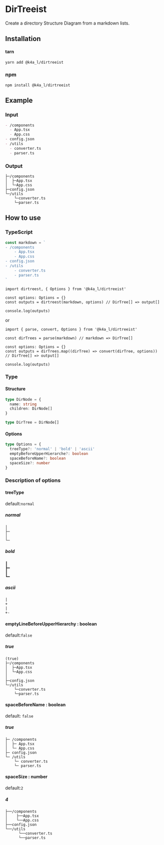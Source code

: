 # DirTreeist

Create a directory Structure Diagram from a markdown lists.

## Installation

#### tarn

```shell
yarn add @k4a_l/dirtreeist
```

### npm

```shell
npm install @k4a_l/dirtreeist
```

## Example

### Input

```markdown
- /components
  - App.tsx
  - App.css
- config.json
- /utils
  - converter.ts
  - parser.ts
```

### Output

```text
├─/components
│  ├─App.tsx
│  └─App.css
├─config.json
└─/utils
    └─converter.ts
    └─parser.ts
```

## How to use

### TypeScript

```ts
const markdown = `
- /components
    - App.tsx
    - App.css
- config.json
- /utils
    - converter.ts
    - parser.ts
`
```

```tsx
import dirtreest, { Options } from '@k4a_l/dirtreeist'

const options: Options = {}
const outputs = dirtreest(markdown, options) // DirTree[] => output[]

console.log(outputs)
```

or

```tsx
import { parse, convert, Options } from '@k4a_l/dirtreeist'

const dirTrees = parse(markdown) // markdown => DirTree[]

const options: Options = {}
const outputs = dirTrees.map((dirTree) => convert(dirTree, options)) // DirTree[] => output[]

console.log(outputs)
```

### Type

#### Structure

```ts
type DirNode = {
  name: string
  children: DirNode[]
}

type DirTree = DirNode[]
```

#### Options

```ts
type Options = {
  treeType?: 'normal' | 'bold' | 'ascii'
  emptyBeforeUpperHierarche?: boolean
  spaceBeforeName?: boolean
  spaceSize?: number
}
```

### Description of options

#### treeType

default:`normal`

##### normal

```
│
├─
│
└─
```

##### bold

```
┃
┣━
┃
┗━
```

##### ascii

```
|
+
|
+-
```

#### emptyLineBeforeUpperHierarchy : boolean

default:`false`

##### true

```text
(true)
├─/components
│  ├─App.tsx
│  └─App.css
│
├─config.json
└─/utils
    └─converter.ts
    └─parser.ts
```

#### spaceBeforeName : boolean

default: `false`

##### true

```text
├─ /components
│  ├─ App.tsx
│  └─ App.css
├─ config.json
└─ /utils
    └─ converter.ts
    └─ parser.ts
```

#### spaceSize : number

default:`2`

##### 4

```text
├──/components
│    ├──App.tsx
│    └──App.css
├──config.json
└──/utils
      └──converter.ts
      └──parser.ts
```
